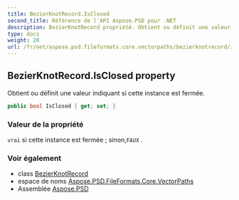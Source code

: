 ```yaml
---
title: BezierKnotRecord.IsClosed
second_title: Référence de l'API Aspose.PSD pour .NET
description: BezierKnotRecord propriété. Obtient ou définit une valeur indiquant si cette instance est fermée.
type: docs
weight: 20
url: /fr/net/aspose.psd.fileformats.core.vectorpaths/bezierknotrecord/isclosed/
---
```

## BezierKnotRecord.IsClosed property

Obtient ou définit une valeur indiquant si cette instance est fermée.

```csharp
public bool IsClosed { get; set; }
```

### Valeur de la propriété

`vrai` si cette instance est fermée ; sinon,`FAUX` .

### Voir également

* class [BezierKnotRecord](../)
* espace de noms [Aspose.PSD.FileFormats.Core.VectorPaths](../../bezierknotrecord/)
* Assemblée [Aspose.PSD](../../../)


